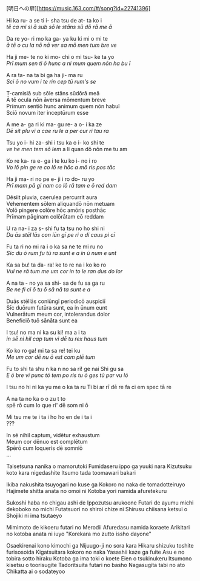 [明日への扉][https://music.163.com/#/song?id=22741396]

Hi ka ru- a se   ti    i- sha tsu   de at-  ta ko i  
*tē ca mi si ā    sub sō le stāns sū dō rā  me ā*

Da  re yo- ri mo ka     ga-  ya     ku    ki    mi    o     mi  te  
_ā    tē  o  cu la    nō    nā   ver     sa   mō men tum bre ve_

Ha      ji    me- te no ki  mo-  chi  o         mi    tsu-  ke ta yo  
_Prī mum  sen ti   ō  hunc a     ni mum quem  nōn ha bu ī_

 A  ra  ta-  na ta bi   ga  ha    ji-  ma      ru  
_Sci ō  no  vum i te rin   cep tū  rum's    se_

T-camisiā sub sōle stāns sūdōrā meā  
Ā tē ocula nōn āversa mōmentum breve  
Prīmum sentiō hunc animum quem nōn habuī  
Sciō novum iter inceptūrum esse

A   me  a-  ga  ri   ki   ma-  gu  re-  a     o-    i ka   ze  
_Dē sit plu  vi   a    cae ru   le    a   per cur  ri tau  ra_  

Tsu yo i-     hi   za-    shi   i    tsu    ka   o   i-   ko   shi  te   
_ve he men tem sō  lem_    a   li     quan dō nōn me tu am

Ko    re   ka- ra e-   ga   i  te   ku ko  i- no   i   ro    
_Vo    lō   pin ge re  co lō  re  hōc a mō ris  pos tāc_

Ha    ji     ma-  ri  no  pe      e-  ji     i      ro   do-   ru   yo  
_Prī mam pā   gi nam co    lō   rā  tam  e    ō      red dam_

Dēsiit pluvia, caerulea percurrit aura  
Vehementem sōlem aliquandō nōn metuam  
Volō pingere colōre hōc amōris posthāc  
Prīmam pāginam colōrātam eō reddam

U   ra   na-  i    za     s-   shi fu  ta  tsu no ho  shi ni  
_Du ās  stēl lās con iūn  gī  pe    ri o     di  caus pi  cī_

Fu  ta   ri  no   mi  ra   i  o       ka  sa  ne te   mi  ru  no  
_Sīc du  ō rum  fu   tū ra sunt  e    a   in   ū   num e unt_

Ka sa bu! ta     da- ra!    ke    to     re    na    i    ko   ko  ro    
_Vul ne rā tum  me um cor   in      to     le   ran dus do lor_

A   na  ta -  no   ya    sa  shi-   sa de fu  sa  ga   ru  
_Be ne fi       ci    ō      tu   ō      sā  nā ta sunt e    a_

Duās stēllās coniūngī periodicō auspiciī  
Sīc duōrum futūra sunt, ea in ūnum eunt  
Vulnerātum meum cor, intolerandus dolor  
Beneficiō tuō sānāta sunt ea

 I  tsu! no ma  ni    ka   su  ki!  ma a   i      ta  
_in sē   ni  hil   cap tum vi dē tu rex haus tum_

Ko ko    ro    ga! mi ta  sa     re!    tei  ku  
_Me um cor  dē   nu ō  est   com plē tum_

Fu  to   shi    ta   shu   n    ka    n  no sa ri!  ge   nai Shi   gu    sa  
_E    ō    bre    vī   punc tō tem po ris  tu ō  ges  tū  par    vu    lō_ 

 I        tsu no     hi    ni  ka   yu   me o   ka  ta   ru 
Ti       bi   ar      rī     dē  re  fa    ci  em spec tā re

A      na  ta     no   ka   o   o zu t  to  
spē rō  cum lo     que ri' dē som ni ō

Mi  tsu  me   te      i   ta    i ho   ho   en  de   i      ta   i   
???

In sē nihil captum, vidētur exhaustum  
Meum cor dēnuo est complētum  
Spērō cum loqueris dē somniō  
...

Taisetsuna nanika o mamorutoki
Fumidaseru ippo ga yuuki nara
Kizutsuku koto kara nigedashite
Itsumo tada toomawari bakari

Ikiba nakushita tsuyogari no kuse ga
Kokoro no naka de tomadotteiruyo
Hajimete shitta anata no omoi ni
Kotoba yori namida afuretekuru

Sukoshi haba no chigau ashi de
Ippozutsu arukoone
Futari de ayumu michi dekoboko no michi
Futatsuori no shiroi chize ni
Shirusu chiisana ketsui o
Shojiki ni ima tsutaeyo

Mimimoto de kikoeru futari no Merodii
Afuredasu namida koraete
Arikitari no kotoba anata ni iuyo
"Korekara mo zutto issho dayone"

Osaekirenai kono kimochi ga
Nijuugo-ji no sora kara
Hikaru shizuku toshite furisosoida
Kigatsuitara kokoro no naka
Yasashii kaze ga fuite
Asu e no tobira sotto hiraku
Kotoba ga ima toki o koete
Eien o tsukinukeru
Itsumono kisetsu o toorisugite
Tadoritsuita futari no basho
Nagasugita tabi no ato
Chikatta ai o sodateyoo	